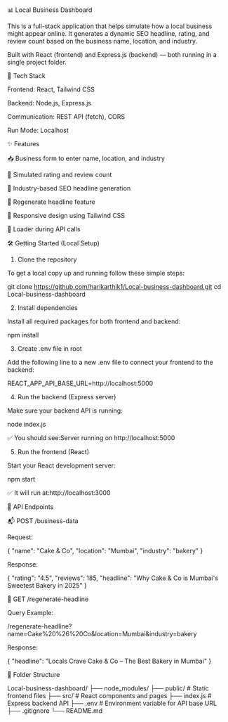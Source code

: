 📊 Local Business Dashboard

This is a full-stack application that helps simulate how a local business might appear online. It generates a dynamic SEO headline, rating, and review count based on the business name, location, and industry.

Built with React (frontend) and Express.js (backend) — both running in a single project folder.

🧩 Tech Stack

Frontend: React, Tailwind CSS

Backend: Node.js, Express.js

Communication: REST API (fetch), CORS

Run Mode: Localhost

✨ Features

📥 Business form to enter name, location, and industry

🌟 Simulated rating and review count

🧠 Industry-based SEO headline generation

🔁 Regenerate headline feature

🎨 Responsive design using Tailwind CSS

🔄 Loader during API calls

🛠️ Getting Started (Local Setup)

1. Clone the repository

To get a local copy up and running follow these simple steps:

git clone https://github.com/harikarthik1/Local-business-dashboard.git
cd Local-business-dashboard

2. Install dependencies

Install all required packages for both frontend and backend:

npm install

3. Create .env file in root

Add the following line to a new .env file to connect your frontend to the backend:

REACT_APP_API_BASE_URL=http://localhost:5000

4. Run the backend (Express server)

Make sure your backend API is running:

node index.js

✅ You should see:Server running on http://localhost:5000

5. Run the frontend (React)

Start your React development server:

npm start

✅ It will run at:http://localhost:3000

📡 API Endpoints

📬 POST /business-data

Request:

{
  "name": "Cake & Co",
  "location": "Mumbai",
  "industry": "bakery"
}

Response:

{
  "rating": "4.5",
  "reviews": 185,
  "headline": "Why Cake & Co is Mumbai's Sweetest Bakery in 2025"
}

🔁 GET /regenerate-headline

Query Example:

/regenerate-headline?name=Cake%20%26%20Co&location=Mumbai&industry=bakery

Response:

{
  "headline": "Locals Crave Cake & Co – The Best Bakery in Mumbai"
}

📂 Folder Structure

Local-business-dashboard/
├── node_modules/
├── public/                 # Static frontend files
├── src/                    # React components and pages
├── index.js                # Express backend API
├── .env                    # Environment variable for API base URL
├── .gitignore
└── README.md


